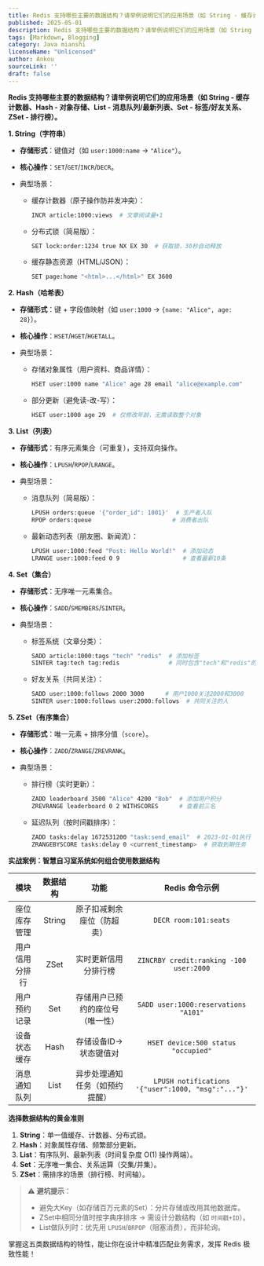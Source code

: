 ```yaml
---
title: Redis 支持哪些主要的数据结构？请举例说明它们的应用场景（如 String - 缓存计数器、Hash - 对象存储、List - 消息队列/最新列表、Set - 标签/好友关系、ZSet - 排行榜）。
published: 2025-05-01
description: Redis 支持哪些主要的数据结构？请举例说明它们的应用场景（如 String - 缓存计数器、Hash - 对象存储、List - 消息队列/最新列表、Set - 标签/好友关系、ZSet - 排行榜）。
tags: [Markdown, Blogging]
category: Java mianshi
licenseName: "Unlicensed"
author: Ankou
sourceLink: ''
draft: false
---
```

**Redis 支持哪些主要的数据结构？请举例说明它们的应用场景（如 String - 缓存计数器、Hash - 对象存储、List - 消息队列/最新列表、Set - 标签/好友关系、ZSet - 排行榜）。**

 **1. String（字符串）**

- **存储形式**：键值对（如 `user:1000:name` → `"Alice"`）。

- **核心操作**：`SET`/`GET`/`INCR`/`DECR`。

- 典型场景：

  - 缓存计数器（原子操作防并发冲突）：

    ```bash
    INCR article:1000:views  # 文章阅读量+1
    ```

  - 分布式锁（简易版）：

    ```bash
    SET lock:order:1234 true NX EX 30  # 获取锁，30秒自动释放
    ```

  - 缓存静态资源（HTML/JSON）：

    ```bash
    SET page:home "<html>...</html>" EX 3600
    ```

 **2. Hash（哈希表）**

- **存储形式**：键 + 字段值映射（如 `user:1000` → `{name: "Alice", age: 28}`）。

- **核心操作**：`HSET`/`HGET`/`HGETALL`。

- 典型场景：

  - 存储对象属性（用户资料、商品详情）：

    ```bash
    HSET user:1000 name "Alice" age 28 email "alice@example.com"
    ```

  - 部分更新（避免读-改-写）：

    ```bash
    HSET user:1000 age 29  # 仅修改年龄，无需读取整个对象
    ```

 **3. List（列表）**

- **存储形式**：有序元素集合（可重复），支持双向操作。

- **核心操作**：`LPUSH`/`RPOP`/`LRANGE`。

- 典型场景：

  - 消息队列（简易版）：

    ```bash
    LPUSH orders:queue '{"order_id": 1001}'  # 生产者入队
    RPOP orders:queue                       # 消费者出队
    ```

  - 最新动态列表（朋友圈、新闻流）：

    ```bash
    LPUSH user:1000:feed "Post: Hello World!"  # 添加动态
    LRANGE user:1000:feed 0 9                  # 查看最新10条
    ```

 **4. Set（集合）**

- **存储形式**：无序唯一元素集合。

- **核心操作**：`SADD`/`SMEMBERS`/`SINTER`。

- 典型场景：

  - 标签系统（文章分类）：

    ```bash
    SADD article:1000:tags "tech" "redis"  # 添加标签
    SINTER tag:tech tag:redis              # 同时包含"tech"和"redis"的文章
    ```

  - 好友关系（共同关注）：

    ```bash
    SADD user:1000:follows 2000 3000      # 用户1000关注2000和3000
    SINTER user:1000:follows user:2000:follows  # 共同关注的人
    ```

 **5. ZSet（有序集合）**

- **存储形式**：唯一元素 + 排序分值（`score`）。

- **核心操作**：`ZADD`/`ZRANGE`/`ZREVRANK`。

- 典型场景：

  - 排行榜（实时更新）：

    ```bash
    ZADD leaderboard 3500 "Alice" 4200 "Bob"  # 添加用户积分
    ZREVRANGE leaderboard 0 2 WITHSCORES      # 查看前三名
    ```

  - 延迟队列（按时间戳排序）：

    ```bash
    ZADD tasks:delay 1672531200 "task:send_email"  # 2023-01-01执行
    ZRANGEBYSCORE tasks:delay 0 <current_timestamp>  # 获取到期任务
    ```

 **实战案例：智慧自习室系统如何组合使用数据结构**

|    **模块**    | **数据结构** |             **功能**             |                 **Redis 命令示例**                 |
| :------------: | :----------: | :------------------------------: | :------------------------------------------------: |
|  座位库存管理  |    String    |    原子扣减剩余座位（防超卖）    |               `DECR room:101:seats`                |
| 用户信用分排行 |     ZSet     |       实时更新信用分排行榜       |      `ZINCRBY credit:ranking -100 user:2000`       |
|  用户预约记录  |     Set      | 存储用户已预约的座位号（唯一性） |        `SADD user:1000:reservations "A101"`        |
|  设备状态缓存  |     Hash     |      存储设备ID→状态键值对       |        `HSET device:500 status "occupied"`         |
|  消息通知队列  |     List     |  异步处理通知任务（如预约提醒）  | `LPUSH notifications '{"user":1000, "msg":"..."}'` |

 **选择数据结构的黄金准则**

1. **String**：单一值缓存、计数器、分布式锁。
2. **Hash**：对象属性存储、频繁部分更新。
3. **List**：有序队列、最新列表（时间复杂度 O(1) 操作两端）。
4. **Set**：无序唯一集合、关系运算（交集/并集）。
5. **ZSet**：需排序的场景（排行榜、时间轴）。

> ⚠️ **避坑提示**：
>
> - 避免大Key（如存储百万元素的Set）：分片存储或改用其他数据库。
> - ZSet中相同分值时按字典序排序 → 需设计分数结构（如 `时间戳+ID`）。
> - List做队列时：优先用 `LPUSH`/`BRPOP`（阻塞消费），而非轮询。

掌握这五类数据结构的特性，能让你在设计中精准匹配业务需求，发挥 Redis 极致性能！